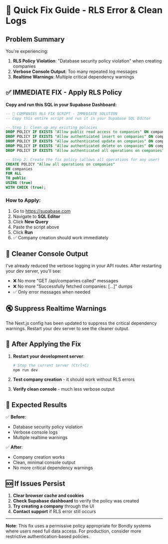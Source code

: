 # 🚀 Quick Fix Guide - RLS Error & Clean Logs

## Problem Summary
You're experiencing:
1. **RLS Policy Violation**: "Database security policy violation" when creating companies
2. **Verbose Console Output**: Too many repeated log messages
3. **Realtime Warnings**: Multiple critical dependency warnings

## ✅ IMMEDIATE FIX - Apply RLS Policy

**Copy and run this SQL in your Supabase Dashboard:**

```sql
-- 🔧 COMPANIES RLS FIX SCRIPT - IMMEDIATE SOLUTION
-- Copy this entire script and run it in your Supabase SQL Editor

-- Step 1: Clean up any existing policies
DROP POLICY IF EXISTS "Allow public read access to companies" ON companies;
DROP POLICY IF EXISTS "Allow authenticated insert on companies" ON companies;
DROP POLICY IF EXISTS "Allow authenticated update on companies" ON companies;
DROP POLICY IF EXISTS "Allow authenticated delete on companies" ON companies;
DROP POLICY IF EXISTS "Allow authenticated all operations on companies" ON companies;

-- Step 2: Create the fix policy (allows all operations for any user)
CREATE POLICY "Allow all operations on companies"
ON companies
FOR ALL
TO public
USING (true)
WITH CHECK (true);
```

### How to Apply:
1. Go to https://supabase.com
2. Navigate to **SQL Editor**
3. Click **New Query**
4. Paste the script above
5. Click **Run**
6. ✅ Company creation should work immediately

## 🧹 Cleaner Console Output

I've already reduced the verbose logging in your API routes. After restarting your dev server, you'll see:
- ❌ No more "GET /api/companies called" messages
- ❌ No more "Successfully fetched companies: [...]" dumps
- ✅ Only error messages when needed

## 🔇 Suppress Realtime Warnings

The Next.js config has been updated to suppress the critical dependency warnings. Restart your dev server to see the cleaner output.

## 🔄 After Applying the Fix

1. **Restart your development server**:
   ```bash
   # Stop the current server (Ctrl+C)
   npm run dev
   ```

2. **Test company creation** - it should work without RLS errors

3. **Verify clean console** - much less verbose output

## 🎯 Expected Results

✅ **Before**: 
- Database security policy violation
- Verbose console logs
- Multiple realtime warnings

✅ **After**:
- Company creation works
- Clean, minimal console output
- No more critical dependency warnings

## 🆘 If Issues Persist

1. **Clear browser cache and cookies**
2. **Check Supabase dashboard** to verify the policy was created
3. **Try creating a company** through the UI
4. **Contact support** if RLS error still occurs

---
**Note**: This fix uses a permissive policy appropriate for Bondly systems where users need full data access. For production, consider more restrictive authentication-based policies.